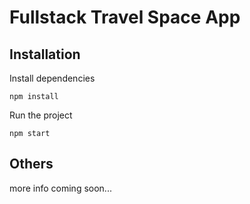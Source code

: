# Fullstack Travel Space App

## Installation

Install dependencies
```
npm install 
```
Run the project
```
npm start
```

## Others
more info coming soon...